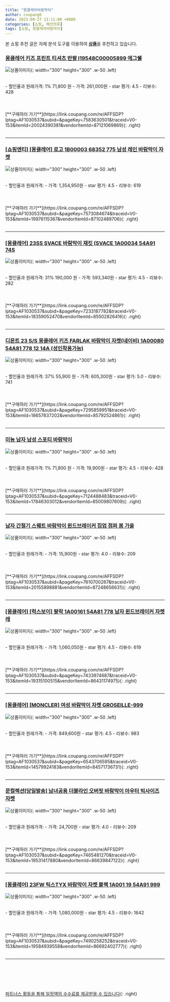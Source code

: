 ```yaml
---
title: "몽클레어바람막이"
author: coupang6
date: 2023-09-27 13:11:00 +0800
categories: [쇼핑, 패션의류]
tags: [쇼핑, 몽클레어바람막이]
---
```


본 쇼핑 추천 글은 자체 분석 도구를 이용하여 [**상품**](https://link.coupang.com/a/bao1ui)을 추천하고 있습니다.

### [몽클레어 키즈 프린트 티셔츠 반팔 I19548C00005899 에그쉘](https://link.coupang.com/re/AFFSDP?lptag=AF1030537&subid=&pageKey=7583630501&traceid=V0-153&itemId=20024390381&vendorItemId=87121069869)

![상품이미지](https://thumbnail7.coupangcdn.com/thumbnails/remote/230x230ex/image/vendor_inventory/0296/d66d6de337122cd1b98d0f676a59dc6f32ceceb70a1149a6ee86dc262447.jpeg){: width="300" height="300" .w-50 .left}


<br>
- 할인율과 원래가격: 1%  71,800   원
- 가격: 261,000원
- star 평가: 4.5
- 리뷰수: 428
<br>
<br>
<br>
<br>
[**구매하러 가기**](https://link.coupang.com/re/AFFSDP?lptag=AF1030537&subid=&pageKey=7583630501&traceid=V0-153&itemId=20024390381&vendorItemId=87121069869){: .right}
<br>
<br>

---

### [[쇼핑엔티] [몽클레어] 로고 1B00003 68352 775 남성 레인 바람막이 자켓](https://link.coupang.com/re/AFFSDP?lptag=AF1030537&subid=&pageKey=7573084674&traceid=V0-153&itemId=19976115367&vendorItemId=87102489706)

![상품이미지](https://thumbnail9.coupangcdn.com/thumbnails/remote/230x230ex/image/vendor_inventory/1ad1/243add062b754dd7a11f6d0b3ed84d9600d343bfda6d4d72fd94751dc331.jpg){: width="300" height="300" .w-50 .left}


<br>
- 할인율과 원래가격: 
- 가격: 1,354,950원
- star 평가: 4.5
- 리뷰수: 619
<br>
<br>
<br>
<br>
[**구매하러 가기**](https://link.coupang.com/re/AFFSDP?lptag=AF1030537&subid=&pageKey=7573084674&traceid=V0-153&itemId=19976115367&vendorItemId=87102489706){: .right}
<br>
<br>

---

### [[몽클레어] 23SS SVACE 바람막이 재킷 (SVACE 1A00034 54A91 74S](https://link.coupang.com/re/AFFSDP?lptag=AF1030537&subid=&pageKey=7233187782&traceid=V0-153&itemId=18359052470&vendorItemId=85502826416)

![상품이미지](https://thumbnail7.coupangcdn.com/thumbnails/remote/230x230ex/image/vendor_inventory/c2e0/c22bea9b398fafe76af6e91a3697e70bf873114f310972b3142cbdc15d40.jpg){: width="300" height="300" .w-50 .left}


<br>
- 할인율과 원래가격: 31%  190,000   원
- 가격: 593,340원
- star 평가: 4.5
- 리뷰수: 282
<br>
<br>
<br>
<br>
[**구매하러 가기**](https://link.coupang.com/re/AFFSDP?lptag=AF1030537&subid=&pageKey=7233187782&traceid=V0-153&itemId=18359052470&vendorItemId=85502826416){: .right}
<br>
<br>

---

### [디몬트 23 S/S 몽클레어 키즈 FARLAK 바람막이 자켓(네이비) 1A00080 54A81 778 12 14A (성인착용가능)](https://link.coupang.com/re/AFFSDP?lptag=AF1030537&subid=&pageKey=7295859951&traceid=V0-153&itemId=18657837202&vendorItemId=85792524861)

![상품이미지](https://thumbnail8.coupangcdn.com/thumbnails/remote/230x230ex/image/vendor_inventory/35b5/bb6db2fef815dfb7ca9343dc5411f0503aeee8e88d74048c0d4a1b9f5eae.jpg){: width="300" height="300" .w-50 .left}


<br>
- 할인율과 원래가격: 37%  55,900   원
- 가격: 605,300원
- star 평가: 5.0
- 리뷰수: 741
<br>
<br>
<br>
<br>
[**구매하러 가기**](https://link.coupang.com/re/AFFSDP?lptag=AF1030537&subid=&pageKey=7295859951&traceid=V0-153&itemId=18657837202&vendorItemId=85792524861){: .right}
<br>
<br>

---

### [미뇽 남자 남성 스포티 바람막이](https://link.coupang.com/re/AFFSDP?lptag=AF1030537&subid=&pageKey=7124488483&traceid=V0-153&itemId=17846303012&vendorItemId=85009807609)

![상품이미지](https://thumbnail6.coupangcdn.com/thumbnails/remote/230x230ex/image/vendor_inventory/8023/0cb0aec0aa5768c48b7b7e0197b10f60c0ad2566f8890361fad48ca815ca.jpg){: width="300" height="300" .w-50 .left}


<br>
- 할인율과 원래가격: 1%  71,800   원
- 가격: 19,900원
- star 평가: 4.5
- 리뷰수: 428
<br>
<br>
<br>
<br>
[**구매하러 가기**](https://link.coupang.com/re/AFFSDP?lptag=AF1030537&subid=&pageKey=7124488483&traceid=V0-153&itemId=17846303012&vendorItemId=85009807609){: .right}
<br>
<br>

---

### [남자 간절기 스웨트 바람막이 윈드브레이커 집업 점퍼 봄 가을](https://link.coupang.com/re/AFFSDP?lptag=AF1030537&subid=&pageKey=7610700267&traceid=V0-153&itemId=20155898881&vendorItemId=87248656631)

![상품이미지](https://thumbnail9.coupangcdn.com/thumbnails/remote/230x230ex/image/vendor_inventory/baca/aa08e62f82b7864f8d62bf03571d7075ae2ccf211cdbd3f7bba4fc526012.jpg){: width="300" height="300" .w-50 .left}


<br>
- 할인율과 원래가격: 
- 가격: 15,900원
- star 평가: 4.0
- 리뷰수: 209
<br>
<br>
<br>
<br>
[**구매하러 가기**](https://link.coupang.com/re/AFFSDP?lptag=AF1030537&subid=&pageKey=7610700267&traceid=V0-153&itemId=20155898881&vendorItemId=87248656631){: .right}
<br>
<br>

---

### [[몽클레어] [럭스보이] 팔락 1A00161 54A81 778 남자 윈드브레이커 자켓 레](https://link.coupang.com/re/AFFSDP?lptag=AF1030537&subid=&pageKey=7433974687&traceid=V0-153&itemId=19315100515&vendorItemId=86431174975)

![상품이미지](https://thumbnail10.coupangcdn.com/thumbnails/remote/230x230ex/image/vendor_inventory/0795/295669a407c809ebeb36561540460139829d555c847ae5b7b174a8504d1b.jpg){: width="300" height="300" .w-50 .left}


<br>
- 할인율과 원래가격: 
- 가격: 1,060,050원
- star 평가: 4.5
- 리뷰수: 619
<br>
<br>
<br>
<br>
[**구매하러 가기**](https://link.coupang.com/re/AFFSDP?lptag=AF1030537&subid=&pageKey=7433974687&traceid=V0-153&itemId=19315100515&vendorItemId=86431174975){: .right}
<br>
<br>

---

### [[몽클레어] [MONCLER] 여성 바람막이 자켓 GROSEILLE-999](https://link.coupang.com/re/AFFSDP?lptag=AF1030537&subid=&pageKey=6543706595&traceid=V0-153&itemId=14579924183&vendorItemId=84571736731)

![상품이미지](https://thumbnail6.coupangcdn.com/thumbnails/remote/230x230ex/image/vendor_inventory/0a31/b91ab998e7912e7b086bf9866ad3bbaac782d87c250905a58745e26a5b7e.jpg){: width="300" height="300" .w-50 .left}


<br>
- 할인율과 원래가격: 
- 가격: 849,600원
- star 평가: 4.5
- 리뷰수: 983
<br>
<br>
<br>
<br>
[**구매하러 가기**](https://link.coupang.com/re/AFFSDP?lptag=AF1030537&subid=&pageKey=6543706595&traceid=V0-153&itemId=14579924183&vendorItemId=84571736731){: .right}
<br>
<br>

---

### [문컬렉션[당일발송] 남녀공용 더블라인 오버핏 바람막이 아우터 빅사이즈 자켓](https://link.coupang.com/re/AFFSDP?lptag=AF1030537&subid=&pageKey=7465481270&traceid=V0-153&itemId=19531417880&vendorItemId=86639847122)

![상품이미지](https://thumbnail8.coupangcdn.com/thumbnails/remote/230x230ex/image/vendor_inventory/2f07/d9427ebaadb216f34e5821b818ba6b13a88c1c30bc2d87cc84c56c53c249.jpg){: width="300" height="300" .w-50 .left}


<br>
- 할인율과 원래가격: 
- 가격: 24,700원
- star 평가: 4.0
- 리뷰수: 209
<br>
<br>
<br>
<br>
[**구매하러 가기**](https://link.coupang.com/re/AFFSDP?lptag=AF1030537&subid=&pageKey=7465481270&traceid=V0-153&itemId=19531417880&vendorItemId=86639847122){: .right}
<br>
<br>

---

### [[몽클레어] 23FW 틱스TYX 바람막이 자켓 블랙 1A001 19 54A91 999](https://link.coupang.com/re/AFFSDP?lptag=AF1030537&subid=&pageKey=7490258252&traceid=V0-153&itemId=19584939558&vendorItemId=86692402777)

![상품이미지](https://thumbnail6.coupangcdn.com/thumbnails/remote/230x230ex/image/vendor_inventory/a579/2843c18fbc107a4a4a66bb3c05e676a46d37ebae007f73a8bcddca60bc1e.jpg){: width="300" height="300" .w-50 .left}


<br>
- 할인율과 원래가격: 
- 가격: 1,080,000원
- star 평가: 4.5
- 리뷰수: 1642
<br>
<br>
<br>
<br>
[**구매하러 가기**](https://link.coupang.com/re/AFFSDP?lptag=AF1030537&subid=&pageKey=7490258252&traceid=V0-153&itemId=19584939558&vendorItemId=86692402777){: .right}
<br>
<br>

---
<br><br><br><br><br> [파트너스 활동을 통해 일정액의 수수료를 제공받을 수 있습니다](https://link.coupang.com/a/bao1ui){: .right}